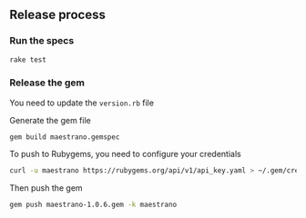 ## Release process

### Run the specs
```bash
rake test
```

### Release the gem
You need to update the `version.rb` file

Generate the gem file
```
gem build maestrano.gemspec
```

To push to Rubygems, you need to configure your credentials
```bash
curl -u maestrano https://rubygems.org/api/v1/api_key.yaml > ~/.gem/credentials; chmod 0600 ~/.gem/credentials
```

Then push the gem
```bash
gem push maestrano-1.0.6.gem -k maestrano
```
